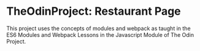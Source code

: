 # TheOdinProject: Restaurant Page

This project uses the concepts of modules and webpack as taught in the ES6 Modules and Webpack Lessons in the Javascript Module of The Odin Project.